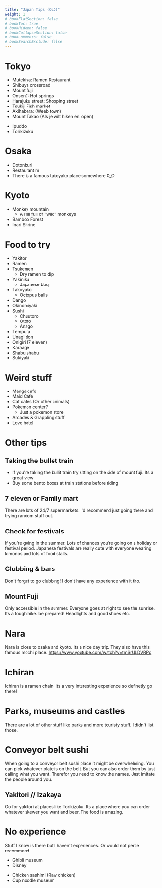 ```yaml
---
title: "Japan Tips (OLD)"
weight: 1
# bookFlatSection: false
# bookToc: true
# bookHidden: false
# bookCollapseSection: false
# bookComments: false
# bookSearchExclude: false
---
```

# Tokyo
- Mutekiya: Ramen Restaurant
- Shibuya crossroad
- Mount fuji
- Onsen?: Hot springs
- Harajuku street: Shopping street
- Tsukiji Fish market
- Akihabara: (Weeb town)
- Mount Takao (Als je wilt hiken en lopen)
* Ipuddo
* Torikizoku

# Osaka
- Dotonburi
- Restaurant m
- There is a famous takoyako place somewhere O_O

# Kyoto
- Monkey mountain
    - A Hill full of "wild" monkeys
- Bamboo Forest
- Inari Shrine

# Food to try
* Yakitori
* Ramen
* Tsukemen
    * Dry ramen to dip
* Yakiniku
    * Japanese bbq
* Takoyako
    * Octopus balls
* Dango
* Okinomiyaki
* Sushi
    * Chuutoro
    * Otoro
    * Anago
* Tempura
* Unagi don
* Onigiri (7 eleven)
* Karaage
* Shabu shabu
* Sukiyaki


# Weird stuff
- Manga cafe
- Maid Cafe
- Cat cafes (Or other animals)
- Pokemon center?
    - Just a pokemon store
- Arcades & Grappling stuff
- Love hotel

# Other tips

## Taking the bullet train
- If you're taking the bullit train try sitting on the side of mount fuji. Its a great view
- Buy some bento boxes at train stations before riding

## 7 eleven or Family mart
There are lots of 24/7 supermarkets. I'd recommend just going there and trying random stuff out.

## Check for festivals
If you're going in the summer. Lots of chances you're going on a holiday or festival period. Japanese festivals are really cute with everyone wearing kimonos and lots of food stalls.

## Clubbing & bars
Don't forget to go clubbing! I don't have any experience with it tho.

## Mount Fuji
Only accessible in the summer. Everyone goes at night to see the sunrise. Its a tough hike. be prepared! Headlights and good shoes etc.

# Nara
Nara is close to osaka and kyoto. Its a nice day trip. They also have this famous mochi place. https://www.youtube.com/watch?v=tmSrULDVRPc

# Ichiran
Ichiran is a ramen chain. Its a very interesting experience so definetly go there!

# Parks, museums and castles
There are a lot of other stuff like parks and more touristy stuff. I didn't list those.

# Conveyor belt sushi
When going to a conveyor belt sushi place it might be overwhelming. You can pick whatever plate is on the belt. But you can also order them by just calling what you want. Therefor you need to know the names. Just imitate the people around you.

## Yakitori // Izakaya
Go for yakitori at places like Torikizoku. Its a place where you can order whatever skewer you want and beer. The food is amazing.

# No experience
Stuff I know is there but I haven't experiences. Or would not perse recommend

- Ghibli museum
- Disney
* Chicken sashimi (Raw chicken)
* Cup noodle museum